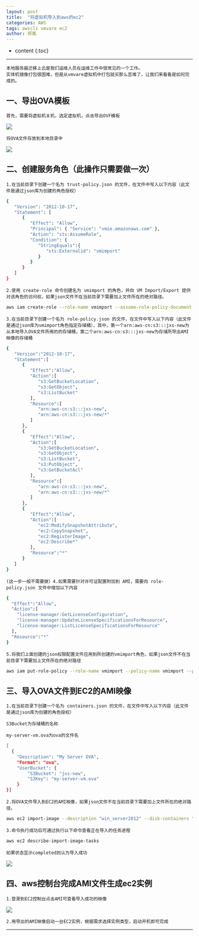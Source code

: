 ```yaml
---
layout: post
title:  "将虚拟机导入到aws的ec2"
categories: AWS 
tags: awscli vmvare ec2
author: 郑禹
---
```


* content
{:toc}
---

	本地服务器迁移上云是我们运维人员在运维工作中很常见的一个工作。
	实体机镜像打包很困难，但是从vmvare虚拟机中打包就买那么苦难了，让我们来看看是如何完成的。

## 一、导出OVA模板

	首先，需要将虚拟机关机，选定虚拟机，点击导出OVF模板
	
<img src="http://zhengyu1992.cn/img/ova1.png">





	将OVA文件存放到本地目录中
	
<img src="http://zhengyu1992.cn/img/ova2.png">

##	二、创建服务角色（此操作只需要做一次）

	1.在当前目录下创建一个名为 trust-policy.json 的文件，在文件中写入以下内容（此文件是通过json库为创建的角色授权）

```sh
{
   "Version": "2012-10-17",
   "Statement": [
      {
         "Effect": "Allow",
         "Principal": { "Service": "vmie.amazonaws.com" },
         "Action": "sts:AssumeRole",
         "Condition": {
            "StringEquals":{
               "sts:Externalid": "vmimport"
            }
         }
      }
   ]
}

```

	2.使用 create-role 命令创建名为 vmimport 的角色，并向 VM Import/Export 提供对该角色的访问权，如果json文件不在当前目录下需要加上文件所在的绝对路径。

```sh
aws iam create-role --role-name vmimport --assume-role-policy-document "file://trust-policy.json"
```

	3.在当前目录下创建一个名为 role-policy.json 的文件，在文件中写入以下内容（此文件是通过json库为vmimport角色指定存储桶），其中，第一个arn:aws-cn:s3:::jxs-new为从本地导入OVA文件所用的的存储桶，第二个arn:aws-cn:s3:::jxs-new为存储所导出AMI映像的存储桶

```sh
{
   "Version":"2012-10-17",
   "Statement":[
      {
         "Effect":"Allow",
         "Action":[
            "s3:GetBucketLocation",
            "s3:GetObject",
            "s3:ListBucket" 
         ],
         "Resource":[
            "arn:aws-cn:s3:::jxs-new",
            "arn:aws-cn:s3:::jxs-new/*"
         ]
      },
      {
         "Effect":"Allow",
         "Action":[
            "s3:GetBucketLocation",
            "s3:GetObject",
            "s3:ListBucket",
            "s3:PutObject",
            "s3:GetBucketAcl"
         ],
         "Resource":[
            "arn:aws-cn:s3:::jxs-new",
            "arn:aws-cn:s3:::jxs-new/*"
         ]
      },
      {
         "Effect":"Allow",
         "Action":[
            "ec2:ModifySnapshotAttribute",
            "ec2:CopySnapshot",
            "ec2:RegisterImage",
            "ec2:Describe*"
         ],
         "Resource":"*"
      }
   ]
}
```

	(这一步一般不需要做）4.如果需要针对许可证配置附加到 AMI，需要向 role-policy.json 文件中增加以下内容

```sh
{
  "Effect":"Allow",
  "Action":[
    "license-manager:GetLicenseConfiguration",
    "license-manager:UpdateLicenseSpecificationsForResource",
    "license-manager:ListLicenseSpecificationsForResource"
  ],
  "Resource":"*"
}
```

	5.将我们上面创建的json权限配置文件应用到所创建的vmimport角色，如果json文件不在当前目录下需要加上文件所在的绝对路径

```sh
aws iam put-role-policy --role-name vmimport --policy-name vmimport --policy-document "file://trust-policy.json"
```

##	三、导入OVA文件到EC2的AMI映像

	1.在当前目录下创建一个名为 containers.json 的文件，在文件中写入以下内容（此文件是通过json库为创建的角色授权）
	
	S3Bucket为存储桶的名称
	
	my-server-vm.ova为ova的文件名
	
```sh
[
  {
    "Description": "My Server OVA",
    "Format": "ova",
    "UserBucket": {
        "S3Bucket": "jxs-new",
        "S3Key": "my-server-vm.ova"
    }
}]
```

	2.将OVA文件导入到EC2的AMI映像，如果json文件不在当前目录下需要加上文件所在的绝对路径。

```sh
aws ec2 import-image --description "win_server2012" --disk-containers "file://containers.json"
```

	3.命令执行成功后可通过执行以下命令查看正在导入的任务进程
	
```sh
aws ec2 describe-import-image-tasks
```

	如果状态显示completed则认为导入成功

<img src="http://zhengyu1992.cn/img/task1.png">

##	四、aws控制台完成AMI文件生成ec2实例

	1.登录到EC2控制台点击AMI可查看导入成功的映像
	
<img src="http://zhengyu1992.cn/img/task2.png">

	2.用导出的AMI映像启动一台EC2实例，根据需求选择实例类型，启动开机即可完成

---